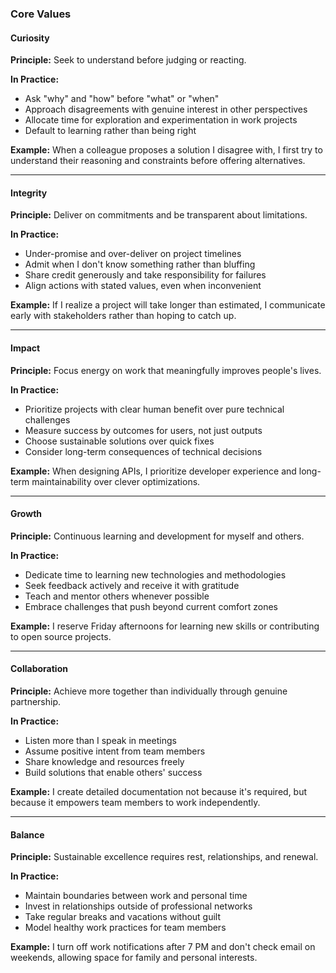### Core Values

#### Curiosity
**Principle:** Seek to understand before judging or reacting.

**In Practice:**
- Ask "why" and "how" before "what" or "when"
- Approach disagreements with genuine interest in other perspectives
- Allocate time for exploration and experimentation in work projects
- Default to learning rather than being right

**Example:** When a colleague proposes a solution I disagree with, I first try to understand their reasoning and constraints before offering alternatives.

---

#### Integrity
**Principle:** Deliver on commitments and be transparent about limitations.

**In Practice:**
- Under-promise and over-deliver on project timelines
- Admit when I don't know something rather than bluffing
- Share credit generously and take responsibility for failures
- Align actions with stated values, even when inconvenient

**Example:** If I realize a project will take longer than estimated, I communicate early with stakeholders rather than hoping to catch up.

---

#### Impact
**Principle:** Focus energy on work that meaningfully improves people's lives.

**In Practice:**
- Prioritize projects with clear human benefit over pure technical challenges
- Measure success by outcomes for users, not just outputs
- Choose sustainable solutions over quick fixes
- Consider long-term consequences of technical decisions

**Example:** When designing APIs, I prioritize developer experience and long-term maintainability over clever optimizations.

---

#### Growth
**Principle:** Continuous learning and development for myself and others.

**In Practice:**
- Dedicate time to learning new technologies and methodologies
- Seek feedback actively and receive it with gratitude
- Teach and mentor others whenever possible
- Embrace challenges that push beyond current comfort zones

**Example:** I reserve Friday afternoons for learning new skills or contributing to open source projects.

---

#### Collaboration
**Principle:** Achieve more together than individually through genuine partnership.

**In Practice:**
- Listen more than I speak in meetings
- Assume positive intent from team members
- Share knowledge and resources freely
- Build solutions that enable others' success

**Example:** I create detailed documentation not because it's required, but because it empowers team members to work independently.

---

#### Balance
**Principle:** Sustainable excellence requires rest, relationships, and renewal.

**In Practice:**
- Maintain boundaries between work and personal time
- Invest in relationships outside of professional networks
- Take regular breaks and vacations without guilt
- Model healthy work practices for team members

**Example:** I turn off work notifications after 7 PM and don't check email on weekends, allowing space for family and personal interests.
